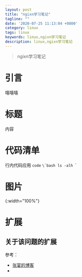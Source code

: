 ```yaml
---
layout: post
title: "ngixn学习笔记"
tagline: ""
date: '2020-07-25 11:13:04 +0800'
category: linux
tags: linux 
keywords: linux,ngixn学习笔记
description: linux,ngixn学习笔记
---
```

> ngixn学习笔记
# 引言
嘻嘻嘻

# 标题
内容

# 代码清单
行内代码应用 `code`
``\`bash
ls -alh
``\`

# 图片
![](){:width="100%"}
# 扩展
关于该问题的扩展
---
参考：
- [张宴的博客](http://zyan.cc/)
- []()
